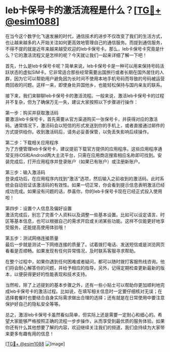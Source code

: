 # leb卡保号卡的激活流程是什么？[[TG💪+ @esim1088](https://t.me/s/esim1088)]

在当今这个数字化飞速发展的时代，通信技术的进步不仅改变了我们的生活方式，也让越来越多的人开始关注如何更高效地管理自己的通信服务。而提到通信服务，不得不提的就是近年来越来越受欢迎的leb卡保号卡。那么，leb卡保号卡究竟是什么？它的激活流程又是怎样的呢？今天就让我们一起来详细了解一下吧！

首先，什么是leb卡保号卡呢？简单来说，leb卡保号卡是一种可以用来保持号码活跃状态的虚拟SIM卡。它非常适合那些经常需要出国旅行或者长期在国外居住的人群，因为它可以帮助用户避免因为长时间不使用本地手机号码而导致的号码被运营商回收的问题。这样一来，即使身处异国他乡，也能轻松保持与国内亲友的联系。

接下来，我们来聊聊leb卡保号卡的激活流程。一般来说，激活leb卡保号卡的过程并不复杂，但为了确保万无一失，建议大家按照以下步骤进行操作：

第一步：购买并获取激活码  
要激活leb卡保号卡，首先需要从官方渠道购买一张保号卡，并获得对应的激活码。通常情况下，激活码会以短信的形式发送到你的手机上，或者直接通过邮件的方式提供给你。收到激活码后，请务必妥善保管，以免丢失影响后续操作。

第二步：下载相关应用程序  
为了方便管理leb卡保号卡，建议提前下载官方提供的应用程序。这些应用程序通常支持iOS和Android两大主流平台，只需在应用商店搜索相应名称即可找到。安装完成后，打开应用程序并登录账户（如果已有账户）或注册新账户。

第三步：输入激活码  
登录成功后，在应用程序内找到“激活”选项，然后输入之前收到的激活码。此时系统会自动验证该激活码的有效性。如果一切正常，你会看到提示信息表明激活已经成功完成。如果没有问题的话，恭喜你，你的leb卡保号卡现在已经正式投入使用啦！

第四步：设置个人信息及偏好设置  
激活完成后，别忘了完善个人资料以及调整一些基本设置。比如可以设定语言、时区等基本信息，也可以根据自己的需求开启或关闭某些功能。这样不仅能更好地享受服务，还能提高使用体验哦！

第五步：测试网络连接质量  
最后一步就是测试一下网络连接的质量了。试着拨打电话、发送短信或是浏览网页看看是否顺畅。如果发现有任何异常情况，及时联系客服寻求帮助。

在整个过程中，如果你遇到任何困难或者疑问，都可以随时拨打客服热线咨询。他们将会耐心解答你的问题，并给予相应的指导。另外，记得定期检查更新最新的版本，以便获得更好的性能表现和技术支持。

当然啦，除了上述提到的基本步骤之外，还有一些小贴士可以帮助你更加顺利地完成leb卡保号卡的激活过程。比如说，在填写相关信息时一定要仔细核对无误；在选择套餐时也要结合自身实际需求做出合理的选择；还有就是在日常使用中要注意保护好自己的隐私安全等等。

总之，激活leb卡保号卡虽然看似简单，但实际上还是需要一定耐心和细心的。希望大家能够严格按照正确的流程一步步操作，从而享受到最优质的服务体验。如果你还有什么其他想要了解的内容，欢迎继续关注我们的频道，我们会持续为大家带来更多有趣有用的信息！

[[TG💪+ @esim1088](https://t.me/s/esim1088) ![Image](https://i.postimg.cc/4NQfJmqS/Snipaste-2025-05-13-00-14-12.png)]